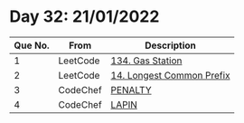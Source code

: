 # Day 32: 21/01/2022

| Que No. | From | Description |
| --- | --- | --- |
| 1 | LeetCode | [134. Gas Station](https://leetcode.com/problems/gas-station/) |
| 2 | LeetCode | [14. Longest Common Prefix](https://leetcode.com/problems/longest-common-prefix/) |
| 3 | CodeChef | [PENALTY](https://www.codechef.com/problems/PENALTY) |
| 4 | CodeChef | [LAPIN](https://www.codechef.com/problems/LAPIN) |
